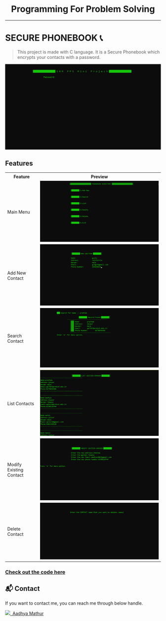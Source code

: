 <div align="center">
<h1> Programming For Problem Solving </h1>
</div>

***
# SECURE PHONEBOOK 📞 
> This project is made with C language. It is a Secure Phonebook which encrypts your contacts with a password. 

<img alt="output" src="assets/password.png" />

## Features 

  <table>
  <tr>
  <th> Feature </th>
  <th> Preview </th>
  <tr>
  <td> Main Menu </td>
  <td> <img alt="output" src="assets/main menu.png" /> </td>
  </tr>
  <tr> 
  <td> Add New Contact </td>
  <td> <img alt="output" src="assets/add new.png" /> </td>
  </tr>
  <tr>
  <td> Search Contact </td>
  <td> <img alt="output" src="assets/search record.png" /> </td>
  </tr>
  <tr> 
  <td> List Contacts </td>
  <td> <img alt="output" src="assets/list .png" /> </td>
  </tr>
  <tr> 
  <td> Modify Existing Contact </td>
  <td> <img alt="output" src="assets/modify.png" /> </td>
  </tr>
  <tr>
  <td> Delete Contact </td>
  <td> <img alt="output" src="assets/delete.png" /> </td>
  </tr>
  </table>

### [Check out the code here](https://github.com/aadhyamathur/pps_project/blob/37a1cefc6052f9af3c76969dea22429bd76d0965/main.c)

<h2>📬 Contact</h2>

If you want to contact me, you can reach me through below handle.

 <a href="https://www.linkedin.com/in/aadhya-mathur/"> <img src="https://www.felberpr.com/wp-content/uploads/linkedin-logo.png" width="25">&nbsp; Aadhya Mathur </img></a>